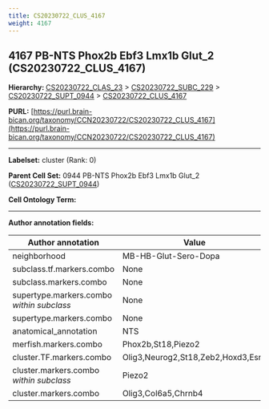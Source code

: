 ```yaml
---
title: CS20230722_CLUS_4167
weight: 4167
---
```

## 4167 PB-NTS Phox2b Ebf3 Lmx1b Glut_2 (CS20230722_CLUS_4167)
<b>Hierarchy: </b>
[CS20230722_CLAS_23](../CS20230722_CLAS_23) >
[CS20230722_SUBC_229](../CS20230722_SUBC_229) >
[CS20230722_SUPT_0944](../CS20230722_SUPT_0944) >
[CS20230722_CLUS_4167](../CS20230722_CLUS_4167)

**PURL:** [https://purl.brain-bican.org/taxonomy/CCN20230722/CS20230722_CLUS_4167](https://purl.brain-bican.org/taxonomy/CCN20230722/CS20230722_CLUS_4167)

---


**Labelset:** cluster (Rank: 0)

**Parent Cell Set:** 0944 PB-NTS Phox2b Ebf3 Lmx1b Glut_2 ([CS20230722_SUPT_0944](../CS20230722_SUPT_0944))



**Cell Ontology Term:** 

[MARKER GENES.]: #


---

[TRANSFERRED ANNOTATIONS.]: #


[AUTHOR ANNOTATION FIELDS.]: #


**Author annotation fields:**

| Author annotation | Value |
|-------------------|-------|
|neighborhood|MB-HB-Glut-Sero-Dopa|
|subclass.tf.markers.combo|None|
|subclass.markers.combo|None|
|supertype.markers.combo _within subclass_|None|
|supertype.markers.combo|None|
|anatomical_annotation|NTS|
|merfish.markers.combo|Phox2b,St18,Piezo2|
|cluster.TF.markers.combo|Olig3,Neurog2,St18,Zeb2,Hoxd3,Esr1|
|cluster.markers.combo _within subclass_|Piezo2|
|cluster.markers.combo|Olig3,Col6a5,Chrnb4|
